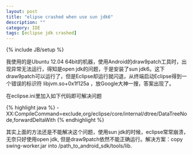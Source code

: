 ```yaml
---
layout: post
title: "elipse crashed when use sun jdk6"
description: ""
category: IDE
tags: [eclipse jdk crashed]
---
```

{% include JB/setup %}

我使用的是Ubuntu 12.04 64bit的机器，使用Android的draw9patch工具时，出现异常无法运行，得知是open jdk的问题，于是安装了sun jdk6。这下draw9patch可以运行了，但是Eclipse却运行就闪退，从终端启动Eclipse得到一个错误的标识符 libjvm.so+0x1f125a ，放Google大神一搜，答案出现了。

在eclipse.ini里加入如下代码即可解决问题

{% highlight java %}
	-XX:CompileCommand=exclude,org/eclipse/core/internal/dtree/DataTreeNode,forwardDeltaWith
{% endhighlight %}

其实上面的方法还是不能解决这个问题，使用sun jdk的时候，eclipse常常崩溃，无奈只好使用open jdk, 但是draw9patch依然不能正确运行。解决方案：copy swing-worker.jar into /path_to_android_sdk/tools/lib. 
